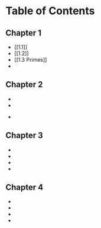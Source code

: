 # Table of Contents


## Chapter 1
- [[1.1]]
- [[1.2]]
- [[1.3 Primes]]
- 

## Chapter 2
- 
- 
* 
  
## Chapter 3
- 
- 
- 
- 

## Chapter 4
- 
- 
- 
- 